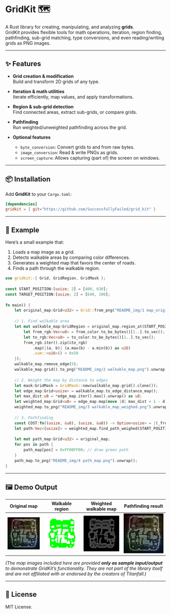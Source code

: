 # GridKit 🗺️

A Rust library for creating, manipulating, and analyzing **grids**.  
GridKit provides flexible tools for math operations, iteration, region finding, pathfinding, sub-grid matching, type conversions, and even reading/writing grids as PNG images.

---

## ✨ Features

- **Grid creation & modification**  
  Build and transform 2D grids of any type.

- **Iteration & math utilities**  
  Iterate efficiently, map values, and apply transformations.

- **Region & sub-grid detection**  
  Find connected areas, extract sub-grids, or compare grids.

- **Pathfinding**  
  Run weighted/unweighted pathfinding across the grid.

- **Optional features**  
  - `byte_conversion`: Convert grids to and from raw bytes.  
  - `image_conversion`: Read & write PNGs as grids.
  - `screen_capture`: Allows capturing (part of) the screen on windows.

---

## 📦 Installation

Add **GridKit** to your `Cargo.toml`:

```toml
[dependencies]
gridkit = { git="https://github.com/SuccessfullyFailed/grid_kit" }
```

---

## 🚀 Example

Here’s a small example that:

1. Loads a map image as a grid.  
2. Detects walkable areas by comparing color differences.  
3. Generates a weighted map that favors the center of roads.  
4. Finds a path through the walkable region.  

```rust
use gridkit::{ Grid, GridRegion, GridMask };

const START_POSITION:[usize; 2] = [400, 630];
const TARGET_POSITION:[usize; 2] = [640, 100];

fn main() {
	let original_map:Grid<u32> = Grid::from_png("README_img/1 map_original.png").unwrap();

	// 1. Find walkable area
	let mut walkable_map:GridRegion = original_map.region_at(START_POSITION, |from_color, to_color| {
		let from_rgb:Vec<u8> = from_color.to_be_bytes()[1..].to_vec();
		let to_rgb:Vec<u8> = to_color.to_be_bytes()[1..].to_vec();
		from_rgb.iter().zip(&to_rgb)
			.map(|(a, b)| (a.max(b) - a.min(b)) as u16)
			.sum::<u16>() < 0x50
	});
	walkable_map.remove_edge(5);
	walkable_map.grid().to_png("README_img/2 walkable_map.png").unwrap();

	// 2. Weight the map by distance to edges
	let mask:GridMask = GridMask::new(walkable_map.grid().clone());
	let edge_map:Grid<usize> = walkable_map.to_edge_distance_map();
	let max_dist:u8 = *edge_map.iter().max().unwrap() as u8;
	let weighted_map:Grid<u8> = edge_map.map(move |d| max_dist + 1 - d as u8).masked(&mask);
	weighted_map.to_png("README_img/3 walkable_map_weighed.png").unwrap();

	// 3. Pathfinding
	const COST:fn((usize, &u8), (usize, &u8)) -> Option<usize> = |(_from_index, _from), (_to_index, to)| if *to == 0 { None } else { Some(*to as usize) };
	let path:Vec<[usize]> = weighted_map.find_path_weighed(START_POSITION, TARGET_POSITION, COST).unwrap();

	let mut path_map:Grid<u32> = original_map;
	for pos in path {
		path_map[pos] = 0xFF00FF00; // draw green path
	}
	path_map.to_png("README_img/4 path_map.png").unwrap();
}
```

---

## 🖼️ Demo Output

| Original map | Walkable region | Weighted walkable map | Pathfinding result |
|--------------|-----------------|------------------------|--------------------|
| ![](README_img/1%20map_original.png) | ![](README_img/2%20walkable_map.png) | ![](README_img/3%20walkable_map_weighed.png) | ![](README_img/4%20path_map.png) |

*(The map images included here are provided **only as sample input/output** to demonstrate GridKit’s functionality. They are not part of the library itself and are not affiliated with or endorsed by the creators of Titanfall.)*

---

## 📝 License
MIT License.
